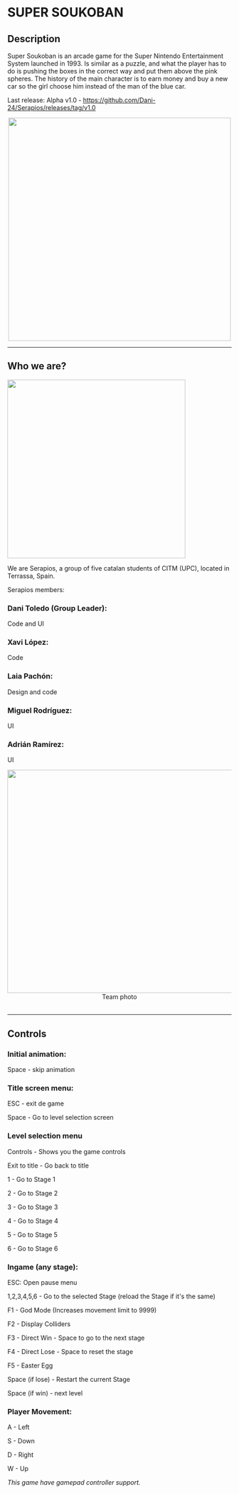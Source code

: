 #  SUPER SOUKOBAN

##  Description
Super Soukoban is an arcade game for the Super Nintendo Entertainment System launched in 1993. Is similar as a puzzle, and what the player has to do is pushing the boxes in the correct way and put them above the pink spheres. The history of the main character is to earn money and buy a new car so the girl choose him instead of the man of the blue car.
 
 
Last release:
Alpha v1.0 - https://github.com/Dani-24/Serapios/releases/tag/v1.0


<p align="center">
 
<img align="center" width="500" height="500" src="https://www.giantbomb.com/a/uploads/square_medium/2/23093/2623980-super%20soukoban%20%28j%29_00001.jpg">
 
</p>



***

##      Who we are?

 
<img align="center" width="400" height="400" src="https://cdn.discordapp.com/attachments/818140279147724820/835096871692533771/serapios_logo.png">


We are Serapios, a group of five catalan students of CITM (UPC), located in Terrassa, Spain.

Serapios members:

###  Dani Toledo (Group Leader):
Code and UI
###  Xavi López:
Code
###  Laia Pachón:
Design and code
###  Miguel Rodríguez:
UI 
###  Adrián Ramírez:
UI 


<p align="center">
<img width="700" height="500" src="https://cdn.discordapp.com/attachments/818140279147724820/848592806691471360/IMG-20210527-WA0023_1.jpg">
 
<br>
Team photo
<br><br>
</p>
 
***

##  Controls
###  Initial animation:
Space - skip animation

###  Title screen menu:
ESC - exit de game

Space - Go to level selection screen

###  Level selection menu
Controls - Shows you the game controls

Exit to title - Go back to title

1 - Go to Stage 1

2 - Go to Stage 2

3 - Go to Stage 3

4 - Go to Stage 4

5 - Go to Stage 5

6 - Go to Stage 6

###  Ingame (any stage):
ESC: Open pause menu

1,2,3,4,5,6 - Go to the selected Stage (reload the Stage if it's the same)

F1 - God Mode (Increases movement limit to 9999)

F2 - Display Colliders

F3 - Direct Win - Space to go to the next stage

F4 - Direct Lose - Space to reset the stage

F5 - Easter Egg

Space (if lose) - Restart the current Stage

Space (if win) - next level

###  Player Movement:
A - Left

S - Down

D - Right

W - Up

*This game have gamepad controller support.*

